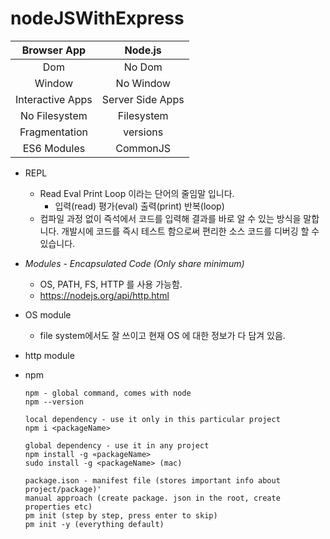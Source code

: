 # nodeJSWithExpress

| Browser App | Node.js |
|:--:|:--:|
| Dom | No Dom |
| Window | No Window |
| Interactive Apps | Server Side Apps |
| No Filesystem | Filesystem |
| Fragmentation | versions |
| ES6 Modules | CommonJS |


- REPL
    - Read Eval Print Loop 이라는 단어의 줄임말 입니다.
        - 입력(read) 평가(eval) 출력(print) 반복(loop)
    - 컴파일 과정 없이 즉석에서 코드를 입력해 결과를 바로 알 수 있는 방식을 말합니다.
    개발시에 코드를 즉시 테스트 함으로써 편리한 소스 코드를 디버깅 할 수 있습니다.

- *Modules - Encapsulated Code (Only share minimum)*
    - OS, PATH, FS, HTTP 를 사용 가능함.
    - https://nodejs.org/api/http.html

- OS module
    - file system에서도 잘 쓰이고 현재 OS 에 대한 정보가 다 담겨 있음.

- http module

- npm
    
    ```
    npm - global command, comes with node 
    npm --version
    
    local dependency - use it only in this particular project 
    npm i <packageName>
    
    global dependency - use it in any project
    npm install -g «packageName>
    sudo install -g <packageName> (mac)
    
    package.ison - manifest file (stores important info about project/package)'
    manual approach (create package. json in the root, create properties etc)
    pm init (step by step, press enter to skip)
    pm init -y (everything default)
    ```